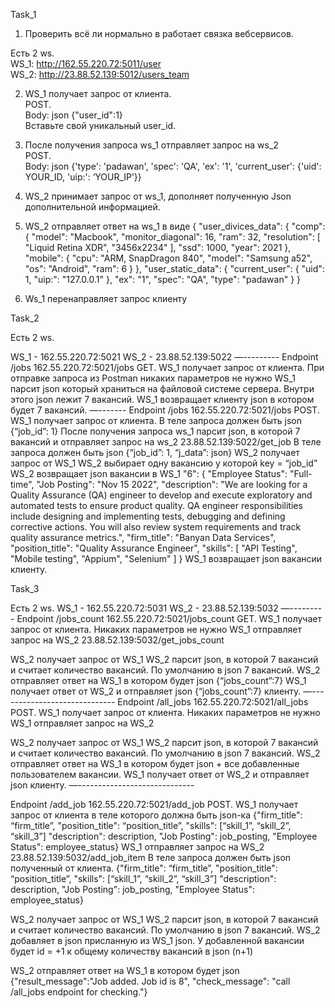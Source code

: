 Task_1  

1. Проверить всё ли нормально в работает связка вебсервисов.  

Есть 2 ws.  
   WS_1: http://162.55.220.72:5011/user  
   WS_2: http://23.88.52.139:5012/users_team  

2. WS_1 получает запрос от клиента.   
    POST.  
    Body: json {"user_id":1}  
    Вставьте свой уникальный user_id.
     
3. После получения запроса ws_1 отправляет запрос на ws_2  
   POST.  
   Body: json {'type': 'padawan', 'spec': 'QA', 'ex': '1', 'current_user': {'uid': YOUR_ID, 'uip:': ‘YOUR_IP’}}  
   
4. WS_2 принимает запрос от ws_1, дополняет полученную Json дополнительной информацией.
5. WS_2 отправляет ответ на ws_1 в виде
   {
   "user_divices_data": {
   "comp": {
   "model": "Macbook",
   "monitor_diagonal": 16,
   "ram": 32,
   "resolution": [
   "Liquid Retina XDR",
   "3456x2234"
   ],
   "ssd": 1000,
   "year": 2021
   },
   "mobile": {
   "cpu": "ARM, SnapDragon 840",
   "model": "Samsung a52",
   "os": "Android",
   "ram": 6
   }
   },
   "user_static_data": {
   "current_user": {
   "uid": 1,
   "uip:": "127.0.0.1"
   },
   "ex": "1",
   "spec": "QA",
   "type": "padawan"
   }
   }
6. Ws_1 перенаправляет запрос клиенту

Task_2

Есть 2 ws.

WS_1 - 162.55.220.72:5021
WS_2 - 23.88.52.139:5022
—---------
Endpoint /jobs
162.55.220.72:5021/jobs
GET.
WS_1 получает запрос от клиента.
При отправке запроса из Postman никаких параметров не нужно
WS_1 парсит json который храниться на файловой системе сервера. Внутри этого json лежит 7 вакансий.
WS_1 возвращает клиенту json в котором будет 7 вакансий.
—-------
Endpoint /jobs
162.55.220.72:5021/jobs
POST.
WS_1 получает запрос от клиента.
В теле запроса должен быть json {“job_id”: 1}
После получения запроса ws_1 парсит json, в которой 7 вакансий и отправляет запрос на ws_2
23.88.52.139:5022/get_job
В теле запроса должен быть json {“job_id”: 1, “j_data”: json}
WS_2 получает запрос от WS_1
WS_2 выбирает одну вакансию у которой key = “job_id”
WS_2 возвращает json вакансии в WS_1
"6": {
"Employee Status": "Full-time",
"Job Posting": "Nov 15 2022",
"description": "We are looking for a Quality Assurance (QA) engineer to develop and execute exploratory and automated tests to ensure product quality. QA engineer responsibilities include designing and implementing tests, debugging and defining corrective actions. You will also review system requirements and track quality assurance metrics.",
"firm_title": "Banyan Data Services",
"position_title": "Quality Assurance Engineer",
"skills": [
"API Testing",
"Mobile testing",
"Appium",
"Selenium"
]
}
WS_1 возвращает json вакансии клиенту.

Task_3

Есть 2 ws.
WS_1 - 162.55.220.72:5031
WS_2 - 23.88.52.139:5032
—---------
Endpoint /jobs_count
162.55.220.72:5021/jobs_count
GET.
WS_1 получает запрос от клиента.
Никаких параметров не нужно
WS_1 отправляет запрос на WS_2
23.88.52.139:5032/get_jobs_count

WS_2 получает запрос от WS_1
WS_2 парсит json, в которой 7 вакансий и считает количество вакансий. По умолчанию в json 7 вакансий.
WS_2 отправляет ответ на WS_1 в котором будет json {“jobs_count”:7}
WS_1 получает ответ от WS_2 и отправляет json {“jobs_count”:7} клиенту.
—-----------------------------
Endpoint /all_jobs
162.55.220.72:5021/all_jobs
POST.
WS_1 получает запрос от клиента.
Никаких параметров не нужно
WS_1 отправляет запрос на WS_2

WS_2 получает запрос от WS_1
WS_2 парсит json, в которой 7 вакансий и считает количество вакансий. По умолчанию в json 7 вакансий.
WS_2 отправляет ответ на WS_1 в котором будет json + все добавленные пользователем вакансии.
WS_1 получает ответ от WS_2 и отправляет json клиенту.
—-----------------------------

Endpoint /add_job
162.55.220.72:5021/add_job
POST.
WS_1 получает запрос от клиента в теле которого должна быть json-ка
{"firm_title": “firm_title”,
"position_title": “position_title”,
"skills": [“skill_1”, “skill_2”, “skill_3”]
"description": description,
"Job Posting": job_posting,
"Employee Status": employee_status}
WS_1 отправляет запрос на WS_2
23.88.52.139:5032/add_job_item
В теле запроса должен быть json полученный от клиента.
{"firm_title": “firm_title”,
"position_title": “position_title”,
"skills": [“skill_1”, “skill_2”, “skill_3”]
"description": description,
"Job Posting": job_posting,
"Employee Status": employee_status}

WS_2 получает запрос от WS_1
WS_2 парсит json, в которой 7 вакансий и считает количество вакансий. По умолчанию в json 7 вакансий.
WS_2 добавляет в json присланную из WS_1 json.
У добавленной вакансии будет id = +1 к общему количеству вакансий в json (n+1)

WS_2 отправляет ответ на WS_1 в котором будет json
{"result_message":"Job added. Job id is 8",
"check_message": "call /all_jobs endpoint for checking."}
